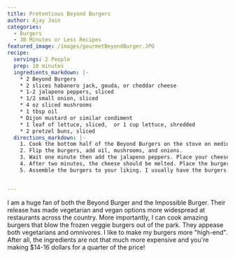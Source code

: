 ```yaml
---
title: Pretentious Beyond Burgers
author: Ajay Jain
categories:
  - Burgers
  - 30 Minutes or Less Recipes
featured_image: /images/gourmetBeyondBurger.JPG
recipe:
  servings: 2 People
  prep: 10 minutes
  ingredients_markdown: |-
    * 2 Beyond Burgers
    * 2 slices habanero jack, gouda, or cheddar cheese
    * 1-2 jalapeno peppers, sliced
    * 1/2 small onion, sliced
    * 4 oz sliced mushrooms
    * 1 tbsp oil
    * Dijon mustard or similar condiment
    * 1 leaf of lettuce, sliced,  or 1 cup lettuce, shredded
    * 2 pretzel buns, sliced
  directions_markdown: |-
    1. Cook the bottom half of the Beyond Burgers on the stove on medium-high heat for three minutes.
    2. Flip the burgers, add oil, mushrooms, and onions.
    3. Wait one minute then add the jalapeno peppers. Place your cheese slices on top of each patty.
    4. After two minutes, the cheese should be melted. Place the burgers onto the bottom halves of the pretzels buns.
    5. Assemble the burgers to your liking. I usually have the burgers on the bottom, dijon on top of the cheeseburger, and then jalapenos, onions, mushrooms and some lettuce, followed by the top bun.


---
```

I am a huge fan of both the Beyond Burger and the Impossible Burger. Their release has made vegetarian and vegan options more widespread at restaurants across the country. More importantly, I can cook amazing burgers that blow the frozen veggie burgers out of the park. They appease both vegetarians and omnivores. I like to make my burgers more "high-end". After all, the ingredients are not that much more expensive and you're making $14-16 dollars for a quarter of the price!
